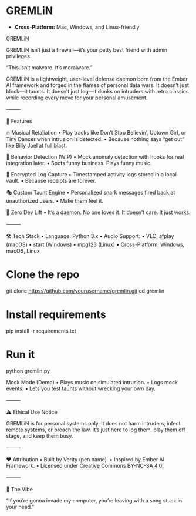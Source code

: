 # GREMLiN

- **Cross-Platform:** Mac, Windows, and Linux-friendly

GREMLiN

GREMLiN isn’t just a firewall—it’s your petty best friend with admin privileges.

“This isn’t malware. It’s moralware.”

GREMLiN is a lightweight, user-level defense daemon born from the Ember AI framework and forged in the flames of personal data wars. It doesn’t just block—it taunts. It doesn’t just log—it dunks on intruders with retro classics while recording every move for your personal amusement.

⸻

🎯 Features

🔥 Musical Retaliation
	•	Play tracks like Don’t Stop Believin’, Uptown Girl, or Tiny Dancer when intrusion is detected.
	•	Because nothing says “get out” like Billy Joel at full blast.

🧠 Behavior Detection (WIP)
	•	Mock anomaly detection with hooks for real integration later.
	•	Spots funny business. Plays funny music.

📜 Encrypted Log Capture
	•	Timestamped activity logs stored in a local vault.
	•	Because receipts are forever.

🎭 Custom Taunt Engine
	•	Personalized snark messages fired back at unauthorized users.
	•	Make them feel it.

💌 Zero Dev Lift
	•	It’s a daemon. No one loves it. It doesn’t care. It just works.

⸻

🛠️ Tech Stack
	•	Language: Python 3.x
	•	Audio Support:
	•	VLC, afplay (macOS)
	•	start (Windows)
	•	mpg123 (Linux)
	•	Cross-Platform: Windows, macOS, Linux

# Clone the repo
git clone https://github.com/yourusername/gremlin.git
cd gremlin

# Install requirements
pip install -r requirements.txt

# Run it
python gremlin.py


Mock Mode (Demo)
	•	Plays music on simulated intrusion.
	•	Logs mock events.
	•	Lets you test taunts without wrecking your own day.

⸻

⚠️ Ethical Use Notice

GREMLiN is for personal systems only.
It does not harm intruders, infect remote systems, or breach the law.
It’s just here to log them, play them off stage, and keep them busy.

⸻

❤️ Attribution
	•	Built by Verity (pen name).
	•	Inspired by Ember AI Framework.
	•	Licensed under Creative Commons BY-NC-SA 4.0.

⸻

🥁 The Vibe

“If you’re gonna invade my computer, you’re leaving with a song stuck in your head.”


